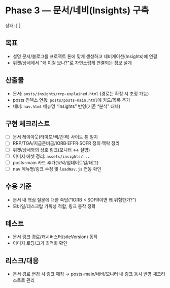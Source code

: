 # Phase 3 — 문서/네비(Insights) 구축

상태: [ ]

## 목표
- 설명 문서/블로그를 프로젝트 톤에 맞게 생성하고 네비게이션(Insights)에 연결
- 위젯/상세에서 "왜 이걸 보나?"로 자연스럽게 연결되는 정보 설계

## 산출물
- 문서: `posts/insights/rrp-explained.html` (경로는 확정 시 조정 가능)
- posts 인덱스 연동: `posts/posts-main.html`에 카드/목록 추가
- 네비: `nav.html` 메뉴명 “Insights” 반영(기존 “분석” 대체)

## 구현 체크리스트
- [ ] 문서 레이아웃(타이포/색/간격) 사이트 톤 일치
- [ ] RRP/TGA/지급준비금/IORB·EFFR·SOFR 정의·맥락 정리
- [ ] 위젯/상세와의 상호 링크(모니터 ↔ 설명)
- [ ] 이미지 에셋 정리: `assets/insights/...`
- [ ] posts-main 카드 추가(요약/업데이트일/태그)
- [ ] nav 메뉴명/링크 수정 및 `loadNav.js` 연동 확인

## 수용 기준
- 문서 내 핵심 질문에 대한 즉답(“IORB < SOFR이면 왜 위험한가?”)
- 모바일/데스크탑 가독성 적합, 링크 동작 정확

## 테스트
- 문서 링크 경로/캐시버스터(siteVersion) 동작
- 이미지 로딩/크기 최적화 확인

## 리스크/대응
- 문서 경로 변경 시 링크 깨짐 → posts-main/네비/모니터 내 링크 동시 반영 체크리스트로 관리

